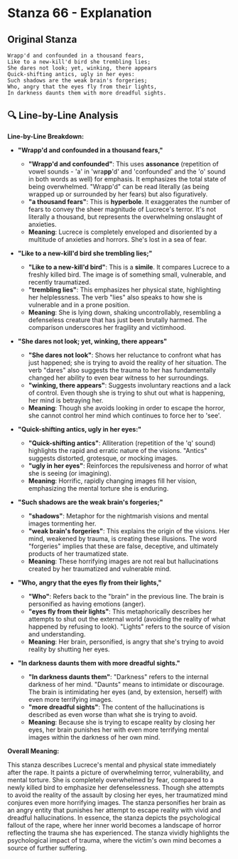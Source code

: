 # Stanza 66 - Explanation

## Original Stanza
```
Wrapp'd and confounded in a thousand fears,
Like to a new-kill'd bird she trembling lies;
She dares not look; yet, winking, there appears
Quick-shifting antics, ugly in her eyes:
Such shadows are the weak brain's forgeries;
Who, angry that the eyes fly from their lights,
In darkness daunts them with more dreadful sights.
```

## 🔍 Line-by-Line Analysis


**Line-by-Line Breakdown:**

*   **"Wrapp'd and confounded in a thousand fears,"**
    *   **"Wrapp'd and confounded"**: This uses **assonance** (repetition of vowel sounds - 'a' in 'wra**pp**'d' and 'confounded' and the 'o' sound in both words as well) for emphasis. It emphasizes the total state of being overwhelmed. "Wrapp'd" can be read literally (as being wrapped up or surrounded by her fears) but also figuratively.
    *   **"a thousand fears"**: This is **hyperbole**. It exaggerates the number of fears to convey the sheer magnitude of Lucrece's terror. It's not literally a thousand, but represents the overwhelming onslaught of anxieties.
    *   **Meaning**: Lucrece is completely enveloped and disoriented by a multitude of anxieties and horrors. She's lost in a sea of fear.

*   **"Like to a new-kill'd bird she trembling lies;"**
    *   **"Like to a new-kill'd bird"**: This is a **simile**. It compares Lucrece to a freshly killed bird. The image is of something small, vulnerable, and recently traumatized.
    *   **"trembling lies"**: This emphasizes her physical state, highlighting her helplessness. The verb "lies" also speaks to how she is vulnerable and in a prone position.
    *   **Meaning**: She is lying down, shaking uncontrollably, resembling a defenseless creature that has just been brutally harmed. The comparison underscores her fragility and victimhood.

*   **"She dares not look; yet, winking, there appears"**
    *   **"She dares not look"**: Shows her reluctance to confront what has just happened; she is trying to avoid the reality of her situation. The verb "dares" also suggests the trauma to her has fundamentally changed her ability to even bear witness to her surroundings.
    *   **"winking, there appears"**: Suggests involuntary reactions and a lack of control. Even though she is trying to shut out what is happening, her mind is betraying her.
    *   **Meaning**: Though she avoids looking in order to escape the horror, she cannot control her mind which continues to force her to 'see'.

*   **"Quick-shifting antics, ugly in her eyes:"**
    *   **"Quick-shifting antics"**: Alliteration (repetition of the 'q' sound) highlights the rapid and erratic nature of the visions. "Antics" suggests distorted, grotesque, or mocking images.
    *   **"ugly in her eyes"**: Reinforces the repulsiveness and horror of what she is seeing (or imagining).
    *   **Meaning**: Horrific, rapidly changing images fill her vision, emphasizing the mental torture she is enduring.

*   **"Such shadows are the weak brain's forgeries;"**
    *   **"shadows"**: Metaphor for the nightmarish visions and mental images tormenting her.
    *   **"weak brain's forgeries"**: This explains the origin of the visions. Her mind, weakened by trauma, is creating these illusions. The word "forgeries" implies that these are false, deceptive, and ultimately products of her traumatized state.
    *   **Meaning**: These horrifying images are not real but hallucinations created by her traumatized and vulnerable mind.

*   **"Who, angry that the eyes fly from their lights,"**
    *   **"Who"**: Refers back to the "brain" in the previous line. The brain is personified as having emotions (anger).
    *   **"eyes fly from their lights"**: This metaphorically describes her attempts to shut out the external world (avoiding the reality of what happened by refusing to look). "Lights" refers to the source of vision and understanding.
    *   **Meaning**: Her brain, personified, is angry that she's trying to avoid reality by shutting her eyes.

*   **"In darkness daunts them with more dreadful sights."**
    *   **"In darkness daunts them"**: "Darkness" refers to the internal darkness of her mind. "Daunts" means to intimidate or discourage. The brain is intimidating her eyes (and, by extension, herself) with even more terrifying images.
    *   **"more dreadful sights"**: The content of the hallucinations is described as even worse than what she is trying to avoid.
    *   **Meaning**: Because she is trying to escape reality by closing her eyes, her brain punishes her with even more terrifying mental images within the darkness of her own mind.

**Overall Meaning:**

This stanza describes Lucrece's mental and physical state immediately after the rape. It paints a picture of overwhelming terror, vulnerability, and mental torture. She is completely overwhelmed by fear, compared to a newly killed bird to emphasize her defenselessness. Though she attempts to avoid the reality of the assault by closing her eyes, her traumatized mind conjures even more horrifying images. The stanza personifies her brain as an angry entity that punishes her attempt to escape reality with vivid and dreadful hallucinations.  In essence, the stanza depicts the psychological fallout of the rape, where her inner world becomes a landscape of horror reflecting the trauma she has experienced. The stanza vividly highlights the psychological impact of trauma, where the victim's own mind becomes a source of further suffering.
